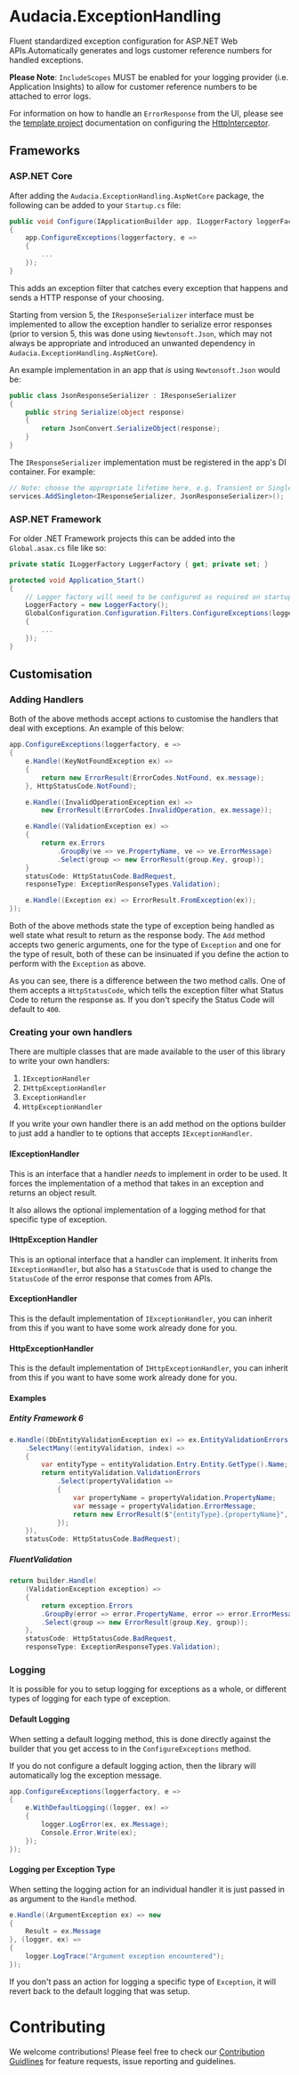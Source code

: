 # Audacia.ExceptionHandling

Fluent standardized exception configuration for ASP.NET Web APIs.Automatically generates and logs customer reference numbers for handled exceptions.

**Please Note**: `IncludeScopes` MUST be enabled for your logging provider (i.e. Application Insights) to allow for customer reference numbers to be attached to error logs.

For information on how to handle an `ErrorResponse` from the UI, please see the [template project](https://dev.azure.com/audacia/Audacia/_wiki/wikis/Audacia.Template/1789/Validation?anchor=handling-validation-responses-from-the-server) documentation on configuring the [HttpInterceptor](https://dev.azure.com/audacia/Audacia/_wiki/wikis/Audacia.Angular.HttpInterceptor/2457/README).

## Frameworks

### ASP.NET Core

After adding the `Audacia.ExceptionHandling.AspNetCore` package, the following can be added to your `Startup.cs` file:

```csharp
public void Configure(IApplicationBuilder app, ILoggerFactory loggerFactory)
{
    app.ConfigureExceptions(loggerfactory, e =>
    {
        ...
    });
}
```

This adds an exception filter that catches every exception that happens and sends a HTTP response of your choosing.

Starting from version 5, the `IResponseSerializer` interface must be implemented to allow the exception handler to serialize error responses (prior to version 5, this was done using `Newtonsoft.Json`, which may not always be appropriate and introduced an unwanted dependency in `Audacia.ExceptionHandling.AspNetCore`).

An example implementation in an app that _is_ using `Newtonsoft.Json` would be:
```csharp
public class JsonResponseSerializer : IResponseSerializer
{
    public string Serialize(object response)
    {
        return JsonConvert.SerializeObject(response);
    }
}
```

The `IResponseSerializer` implementation must be registered in the app's DI container. For example:
```csharp
// Note: choose the appropriate lifetime here, e.g. Transient or Singleton
services.AddSingleton<IResponseSerializer, JsonResponseSerializer>();
```

### ASP.NET Framework

For older .NET Framework projects this can be added into the `Global.asax.cs` file like so:

```csharp
private static ILoggerFactory LoggerFactory { get; private set; }

protected void Application_Start()
{
    // Logger factory will need to be configured as required on startup
    LoggerFactory = new LoggerFactory();
    GlobalConfiguration.Configuration.Filters.ConfigureExceptions(loggerfactory, e =>
    {
        ...
    });
}
```

## Customisation

### Adding Handlers

Both of the above methods accept actions to customise the handlers that deal with exceptions. An example of this below:

```csharp
app.ConfigureExceptions(loggerfactory, e =>
{
    e.Handle((KeyNotFoundException ex) =>
    {
        return new ErrorResult(ErrorCodes.NotFound, ex.message);
    }, HttpStatusCode.NotFound);

    e.Handle((InvalidOperationException ex) =>
        new ErrorResult(ErrorCodes.InvalidOperation, ex.message));

    e.Handle((ValidationException ex) =>
    {
        return ex.Errors
            .GroupBy(ve => ve.PropertyName, ve => ve.ErrorMessage)
            .Select(group => new ErrorResult(group.Key, group));
    }
    statusCode: HttpStatusCode.BadRequest,
    responseType: ExceptionResponseTypes.Validation);

    e.Handle((Exception ex) => ErrorResult.FromException(ex));
});
```

Both of the above methods state the type of exception being handled as well state what result to return as the response body. The `Add` method accepts two generic arguments, one for the type of `Exception` and one for the type of result, both of these can be insinuated if you define the action to perform with the `Exception` as above.

As you can see, there is a difference between the two method calls. One of them accepts a `HttpStatusCode`, which tells the exception filter what Status Code to return the response as. If you don't specify the Status Code will default to `400`.

### Creating your own handlers

There are multiple classes that are made available to the user of this library to write your own handlers:

1. `IExceptionHandler`
2. `IHttpExceptionHandler`
3. `ExceptionHandler`
4. `HttpExceptionHandler`

If you write your own handler there is an add method on the options builder to just add a handler to te options that accepts `IExceptionHandler`.

#### IExceptionHandler

This is an interface that a handler _needs_ to implement in order to be used. It forces the implementation of a method that takes in an exception and returns an object result.

It also allows the optional implementation of a logging method for that specific type of exception.

#### IHttpException Handler

This is an optional interface that a handler can implement. It inherits from `IExceptionHandler`, but also has a `StatusCode` that is used to change the `StatusCode` of the error response that comes from APIs.

#### ExceptionHandler

This is the default implementation of `IExceptionHandler`, you can inherit from this if you want to have some work already done for you.

#### HttpExceptionHandler

This is the default implementation of `IHttpExceptionHandler`, you can inherit from this if you want to have some work already done for you.

#### Examples

##### Entity Framework 6

```csharp
e.Handle((DbEntityValidationException ex) => ex.EntityValidationErrors
    .SelectMany((entityValidation, index) =>
    {
        var entityType = entityValidation.Entry.Entity.GetType().Name;
        return entityValidation.ValidationErrors
            .Select(propertyValidation =>
            {
                var propertyName = propertyValidation.PropertyName;
                var message = propertyValidation.ErrorMessage;
                return new ErrorResult($"{entityType}.{propertyName}", message);
            });
    }),
    statusCode: HttpStatusCode.BadRequest);
```

##### FluentValidation

```csharp
return builder.Handle(
    (ValidationException exception) =>
    {
        return exception.Errors
        .GroupBy(error => error.PropertyName, error => error.ErrorMessage)
        .Select(group => new ErrorResult(group.Key, group));
    },
    statusCode: HttpStatusCode.BadRequest,
    responseType: ExceptionResponseTypes.Validation);
```

### Logging

It is possible for you to setup logging for exceptions as a whole, or different types of logging for each type of exception.

#### Default Logging

When setting a default logging method, this is done directly against the builder that you get access to in the `ConfigureExceptions` method.

If you do not configure a default logging action, then the library will automatically log the exception message.

```csharp
app.ConfigureExceptions(loggerfactory, e =>
{
    e.WithDefaultLogging((logger, ex) =>
    {
        logger.LogError(ex, ex.Message);
        Console.Error.Write(ex);
    });
});
```

#### Logging per Exception Type

When setting the logging action for an individual handler it is just passed in as argument to the `Handle` method.

```csharp
e.Handle((ArgumentException ex) => new
{
    Result = ex.Message
}, (logger, ex) =>
{
    logger.LogTrace("Argument exception encountered");
});
```

If you don't pass an action for logging a specific type of `Exception`, it will revert back to the default logging that was setup.

# Contributing
We welcome contributions! Please feel free to check our [Contribution Guidlines](https://github.com/audaciaconsulting/.github/blob/main/CONTRIBUTING.md) for feature requests, issue reporting and guidelines.